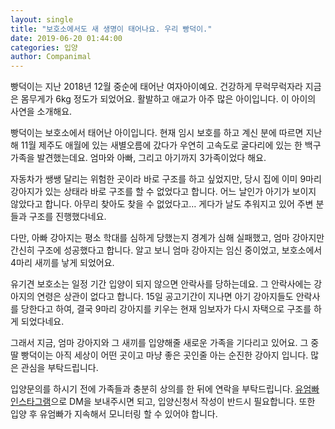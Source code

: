 ```yaml
---
layout: single
title: "보호소에서도 새 생명이 태어나요. 우리 빵덕이."
date: 2019-06-20 01:44:00
categories: 입양
author: Companimal
---
```


빵덕이는 지난 2018년 12월 중순에 태어난 여자아이예요. 건강하게 무럭무럭자라 지금은 몸무게가 6kg 정도가 되었어요. 활발하고 애교가 아주 많은 아이입니다. 이 아이의 사연을 소개해요.

빵덕이는 보호소에서 태어난 아이입니다. 현재 임시 보호를 하고 계신 분에 따르면 지난해 11월 제주도 애월에 있는 새별오름에 갔다가 우연히 고속도로 굴다리에 있는 한 백구 가족을 발견했는데요. 엄마와 아빠, 그리고 아기까지 3가족이었다 해요.

자동차가 쌩쌩 달리는 위험한 곳이라 바로 구조를 하고 싶었지만, 당시 집에 이미 9마리 강아지가 있는 상태라 바로 구조를 할 수 없었다고 합니다. 어느 날인가 아기가 보이지 않았다고 합니다. 아무리 찾아도 찾을 수 없었다고… 게다가 날도 추워지고 있어 주변 분들과 구조를 진행했다네요.

다만, 아빠 강아지는 평소 학대를 심하게 당했는지 경계가 심해 실패했고, 엄마 강아지만 간신히 구조에 성공했다고 합니다. 알고 보니 엄마 강아지는 임신 중이었고, 보호소에서 4마리 새끼를 낳게 되었어요.

유기견 보호소는 일정 기간 입양이 되지 않으면 안락사를 당하는데요. 그 안락사에는 강아지의 연령은 상관이 없다고 합니다. 15일 공고기간이 지나면 아기 강아지들도 안락사를 당한다고 하여, 결국 9마리 강아지를 키우는 현재 임보자가 다시 자택으로 구조를 하게 되었다네요.

그래서 지금, 엄마 강아지와 그 새끼를 입양해줄 새로운 가족을 기다리고 있어요. 그 중 딸 빵덕이는 아직 세상이 어떤 곳이고 마냥 좋은 곳인줄 아는 순진한 강아지 입니다. 많은 관심을 부탁드립니다.

입양문의를 하시기 전에 가족들과 충분히 상의를 한 뒤에 연락을 부탁드립니다. [유엄빠 인스타그램](https://www.instagram.com/youumbba/)으로 DM을 보내주시면 되고, 입양신청서 작성이 반드시 필요합니다. 또한 입양 후 유엄빠가 지속해서 모니터링 할 수 있어야 합니다.
